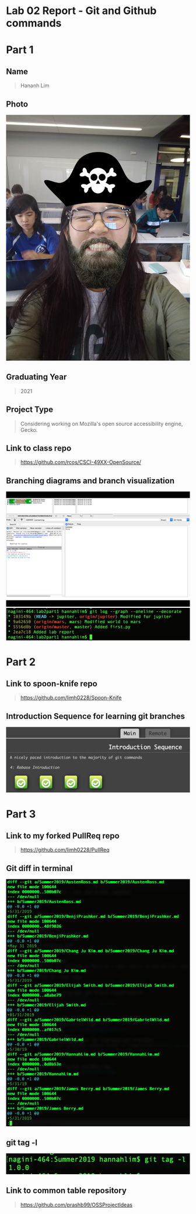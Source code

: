 # Lab 02 Report - Git and Github commands

# Part 1

## Name
> Hananh Lim

## Photo
![photo of myself](me.jpg)

## Graduating Year
> 2021

## Project Type
> Considering working on Mozilla's open source accessibility engine, Gecko.

## Link to class repo
> https://github.com/rcos/CSCI-49XX-OpenSource/

## Branching diagrams and branch visualization
![gitk window](gitk.png)
![git log in terminal](git_log.png)
 
# Part 2

## Link to spoon-knife repo
> https://github.com/limh0228/Spoon-Knife

## Introduction Sequence for learning git branches
![Learning git branches module proof of completion](intro_seq.png)

# Part 3

## Link to my forked PullReq repo
> https://github.com/limh0228/PullReq

## Git diff in terminal
![git diff in terminal](Git_diff.png)

## git tag -l
![git tag -l in terminal](git_tag.png)

## Link to common table repository
> https://github.com/prashb99/OSSProjectIdeas

